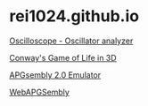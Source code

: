 # rei1024.github.io

[Oscilloscope - Oscillator analyzer](https://rei1024.github.io/oscilloscope/)

[Conway's Game of Life in 3D](https://rei1024.github.io/game-of-life-3d/)

[APGsembly 2.0 Emulator](https://rei1024.github.io/proj/apgsembly-emulator-2/)

[WebAPGSembly](https://rei1024.github.io/proj/webapgsembly/)
